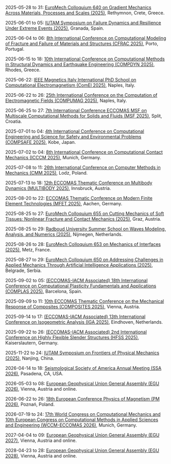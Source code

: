 2025-05-28 to 31: [EuroMech Colloquium 640 on Gradient Mechanics Across Materials, Processes and Scales (2025)](https://640.euromech.org/ "Explores gradient mechanics in materials and processes. Topics include multiscale modeling, material gradients, and computational methods for analyzing mechanical behavior across scales."), Rethymnon, Crete, Greece.

2025-06-01 to 05: [IUTAM Symposium on Failure Dynamics and Resilience Under Extreme Events (2025)](https://iutam.org/events/iutam-symposium-on-failure-dynamics-and-resilience-under-extreme-events "Focuses on failure dynamics and resilience in materials under extreme conditions. Topics include fracture mechanics, computational modeling, and applications in structural engineering and disaster mitigation."), Granada, Spain.

2025-06-04 to 06: [8th International Conference on Computational Modeling of Fracture and Failure of Materials and Structures (CFRAC 2025)](https://www.cfrac2025.pt/ "CFRAC 2025 focuses on computational modeling of material fracture and failure, covering finite element methods and damage mechanics. Topics include crack propagation, composite failure, and applications in aerospace and civil engineering, emphasizing numerical simulation techniques."), Porto, Portugal.

2025-06-15 to 18: [10th International Conference on Computational Methods in Structural Dynamics and Earthquake Engineering (COMPDYN 2025)](https://2025.compdyn.org/ "This conference focuses on computational methods for structural dynamics and earthquake engineering, covering finite element methods, dynamic response analysis, and seismic simulations. Topics include structural vibrations, soil-structure interactions, and applications in seismic design, emphasizing numerical techniques for earthquake-resistant structures."), Rhodes, Greece.

2025-06-22: [IEEE Magnetics Italy International PhD School on Computational Electromagnetism (ComEl 2025)](https://www.comel2025phdschool.com/ "ComEl 2025 focuses on computational electromagnetism, covering finite element methods, boundary element techniques, and electromagnetic modeling. Topics include antenna design, electromagnetic compatibility, and applications in electrical engineering, emphasizing computational tools for electromagnetic simulations."), Naples, Italy.

2025-06-22 to 26: [25th International Conference on the Computation of Electromagnetic Fields (COMPUMAG 2025)](https://www.compumag2025.com/ "COMPUMAG 2025 focuses on computational electromagnetics, covering numerical methods, electromagnetic wave propagation, and field simulations. Topics include magnetostatics, electromagnetic devices, and applications in energy and telecommunications, emphasizing advanced computational techniques for electromagnetic modeling."), Naples, Italy.

2025-06-25 to 27: [7th International Conference ECCOMAS MSF on Multiscale Computational Methods for Solids and Fluids (MSF 2025)](https://ceacm.net/msf-2025/ "MSF 2025 focuses on multiscale computational methods, covering finite element methods, homogenization, and coupled simulations. Topics include material failure, fluid-structure interactions, and applications in engineering and biomechanics, emphasizing computational multiscale modeling techniques."), Split, Croatia.

2025-07-01 to 04: [4th International Conference on Computational Engineering and Science for Safety and Environmental Problems (COMPSAFE 2025)](https://www.compsafe2025.org/ "COMPSAFE 2025 focuses on computational engineering for safety and environmental problems, covering finite element methods, risk analysis, and environmental modeling. Topics include structural safety, disaster simulation, and pollution control, emphasizing computational solutions for safety challenges."), Kobe, Japan.

2025-07-02 to 04: [8th International Conference on Computational Contact Mechanics (ICCCM 2025)](https://www.unibw.de/icccm2025 "ICCCM 2025 focuses on computational contact mechanics, covering contact algorithms, friction modeling, and finite element methods. Topics include wear analysis, contact dynamics, and applications in automotive and biomechanics, emphasizing numerical techniques for contact problems."), Munich, Germany.

2025-07-08 to 11: [26th International Conference on Computer Methods in Mechanics (CMM 2025)](https://cmm2025.p.lodz.pl/ "CMM 2025 focuses on computational mechanics, covering finite element methods, contact mechanics, and structural dynamics. Topics include material modeling, multiscale simulations, and applications in engineering and biomechanics, emphasizing numerical techniques for mechanical systems analysis."), Lodz, Poland.

2025-07-13 to 18: [12th ECCOMAS Thematic Conference on Multibody Dynamics (MULTIBODY 2025)](https://www.uibk.ac.at/en/congress/multibody2025/ "MULTIBODY 2025 focuses on multibody dynamics, covering computational methods, rigid and flexible body systems, and dynamics simulations. Topics include vehicle dynamics, robotics, and biomechanics, emphasizing numerical techniques for modeling complex multibody mechanical systems."), Innsbruck, Austria.

2025-08-20 to 22: [ECCOMAS Thematic Conference on Modern Finite Element Technologies (MFET 2025)](https://mfet2025.de/ "MFET 2025 focuses on finite element technologies, covering adaptive meshing, high-order methods, and multiphysics simulations. Topics include applications in structural mechanics, fluid dynamics, and electromagnetics, emphasizing advanced numerical methods for engineering and scientific computations."), Aachen, Germany.

2025-08-25 to 27: [EuroMech Colloquium 655 on Cutting Mechanics of Soft Tissues: Nonlinear Fracture and Contact Mechanics (2025)](https://655.euromech.org/ "Examines nonlinear fracture and contact mechanics in soft tissues. Topics include computational modeling, biomechanical analysis, and applications in medical engineering and tissue mechanics."), Graz, Austria.

2025-08-25 to 29: [Radboud University Summer School on Waves Modeling, Analysis, and Numerics (2025)](https://www.math.ru.nl/wave/ "This summer school explores wave modeling, covering numerical methods, wave propagation, and scattering theory. Topics include applications in acoustics, electromagnetics, and fluid dynamics, emphasizing computational and analytical techniques for solving wave-related problems in engineering and physics."), Nijmegen, Netherlands.

2025-08-26 to 28: [EuroMech Colloquium 653 on Mechanics of Interfaces (2025)](http://653.euromech.org/ "Focuses on mechanics at material interfaces. Topics include interfacial dynamics, computational modeling, and applications in solid mechanics and fluid-structure interactions."), Metz, France.

2025-08-27 to 29: [EuroMech Colloquium 650 on Addressing Challenges in Applied Mechanics Through Artificial Intelligence Applications (2025)](http://650.euromech.org/ "Explores AI applications in applied mechanics. Topics include machine learning for material modeling, structural analysis, and optimization in engineering design."), Belgrade, Serbia.

2025-09-02 to 05: [(ECCOMAS-IACM Associated) 18th International Conference on Computational Plasticity Fundamentals and Applications (COMPLAS 2025)](https://complas2025.cimne.com/complas_2025 "COMPLAS 2025 focuses on computational plasticity, covering material modeling, finite element methods, and damage mechanics. Topics include applications in structural engineering, geomechanics, and manufacturing, emphasizing numerical techniques for simulating plastic deformation and material behavior."), Barcelona, Spain.

2025-09-09 to 11: [10th ECCOMAS Thematic Conference on the Mechanical Response of Composites (COMPOSITES 2025)](https://composites2025.cimne.com/ "COMPOSITES 2025 focuses on the mechanical response of composites, covering finite element modeling, failure analysis, and multiscale simulations. Topics include applications in aerospace, automotive, and energy, emphasizing computational methods for composite material design and performance."), Vienna, Austria.

2025-09-14 to 17: [(ECCOMAS-IACM Associated) 13th International Conference on Isogeometric Analysis (IGA 2025)](https://iga2025.cimne.com/ "IGA 2025 focuses on isogeometric analysis, covering spline-based methods, CAD integration, and numerical simulations. Topics include applications in structural mechanics, fluid dynamics, and biomechanics, emphasizing computational techniques for seamless design-to-analysis workflows in engineering."), Eindhoven, Netherlands.

2025-09-22 to 26: [(ECCOMAS-IACM Associated) 2nd International Conference on Highly Flexible Slender Structures (HFSS 2025)](https://hfss.uniri.hr/ "HFSS 2025 focuses on highly flexible slender structures, covering computational mechanics, nonlinear dynamics, and structural analysis. Topics include applications in aerospace, marine engineering, and robotics, emphasizing numerical methods for modeling flexible structural behavior."), Kaiserslautern, Germany.

2025-11-22 to 24: [IUTAM Symposium on Frontiers of Physical Mechanics (2025)](https://iutam.org/events/iutam-symposium-on-frontiers-of-physical-mechanics "Focuses on advancements in physical mechanics. Topics include computational mechanics, material modeling, and applications in structural engineering and material science."), Nanjing, China.

2026-04-14 to 18: [Seismological Society of America Annual Meeting (SSA 2026)](https://meetings.seismosoc.org/ "SSA 2026 focuses on seismology, covering seismic wave modeling, earthquake dynamics, and geophysical imaging. Topics include applications in hazard assessment, tectonic studies, and resource exploration, emphasizing computational and experimental methods for understanding seismic phenomena."), Pasadena, CA, USA.

2026-05-03 to 08: [European Geophysical Union General Assembly (EGU 2026)](https://www.egu.eu/meetings/calendar/egu/ "EGU 2026 focuses on geophysics, covering seismology, atmospheric science, and Earth system modeling. Topics include climate dynamics, geophysical imaging, and natural hazards, emphasizing computational and experimental methods for understanding Earth\'s physical processes and environmental challenges."), Vienna, Austria and online.

2026-06-22 to 26: [18th European Conference Physics of Magnetism (PM 2026)](https://www.ifmpan.poznan.pl/pm26/ "PM 2026 explores magnetism, covering spintronics, magnetic materials, and nanomagnetism. Topics include applications in data storage, sensors, and quantum technologies, emphasizing computational and experimental methods for studying magnetic properties and phenomena."), Poznań, Poland.

2026-07-19 to 24: [17th World Congress on Computational Mechanics and 10th European Congress on Computational Methods in Applied Sciences and Engineering (WCCM-ECCOMAS 2026)](https://wccm-eccomas2026.org/ "WCCM-ECCOMAS 2026 explores computational mechanics, covering finite element methods, multiscale modeling, and structural dynamics. Topics include applications in aerospace, civil engineering, and biomechanics, emphasizing computational techniques for simulating complex mechanical systems."), Munich, Germany.

2027-04-04 to 09: [European Geophysical Union General Assembly (EGU 2027)](https://www.egu.eu/meetings/calendar/egu/ "EGU 2027 focuses on geophysics, covering seismology, climate dynamics, and planetary science. Topics include geophysical modeling, natural hazard assessment, and Earth observation, emphasizing computational and experimental methods for studying Earth\'s systems and processes."), Vienna, Austria and online.

2028-04-23 to 28: [European Geophysical Union General Assembly (EGU 2028)](https://www.egu.eu/meetings/calendar/egu/ "EGU 2028 focuses on geophysics, covering atmospheric science, seismology, and Earth system modeling. Topics include climate change, geophysical imaging, and planetary exploration, emphasizing computational and experimental methods for understanding Earth\'s physical and environmental systems."), Vienna, Austria and online.

